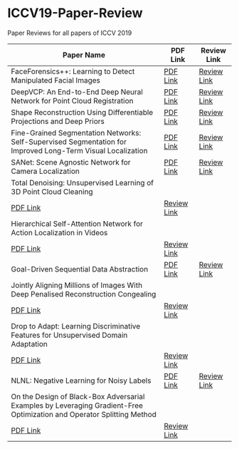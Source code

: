 # ICCV19-Paper-Review
Paper Reviews for all papers of ICCV 2019

| Paper Name  | PDF Link | Review Link  |
|---|---|---|
| FaceForensics++: Learning to Detect Manipulated Facial Images  | [PDF Link](http://openaccess.thecvf.com/content_ICCV_2019/papers/Rossler_FaceForensics_Learning_to_Detect_Manipulated_Facial_Images_ICCV_2019_paper.pdf) | [Review Link](https://iem-computer-vision.github.io/ICCV19-Paper-Review/FaceForensics%2B%2B)  |
| DeepVCP: An End-to-End Deep Neural Network for Point Cloud Registration  | [PDF Link](http://openaccess.thecvf.com/content_ICCV_2019/papers/Lu_DeepVCP_An_End-to-End_Deep_Neural_Network_for_Point_Cloud_Registration_ICCV_2019_paper.pdf) | [Review Link](https://github.com/IEM-Computer-Vision/ICCV19-Paper-Review/blob/master/DeepVCP.md)  |
| Shape Reconstruction Using Differentiable Projections and Deep Priors  | [PDF Link](http://openaccess.thecvf.com/content_ICCV_2019/papers/Gadelha_Shape_Reconstruction_Using_Differentiable_Projections_and_Deep_Priors_ICCV_2019_paper.pdf) | [Review Link](https://github.com/IEM-Computer-Vision/ICCV19-Paper-Review/blob/master/Shape_Reconstruction.md)  |
| Fine-Grained Segmentation Networks: Self-Supervised Segmentation for Improved Long-Term Visual Localization  | [PDF Link](http://openaccess.thecvf.com/content_ICCV_2019/papers/Larsson_Fine-Grained_Segmentation_Networks_Self-Supervised_Segmentation_for_Improved_Long-Term_Visual_Localization_ICCV_2019_paper.pdf) | [Review Link](https://github.com/IEM-Computer-Vision/ICCV19-Paper-Review/blob/master/FGSN.md)  |
| SANet: Scene Agnostic Network for Camera Localization  | [PDF Link](http://openaccess.thecvf.com/content_ICCV_2019/papers/Yang_SANet_Scene_Agnostic_Network_for_Camera_Localization_ICCV_2019_paper.pdf) | [Review Link](https://iem-computer-vision.github.io/ICCV19-Paper-Review/FaceForensics%2B%2B)  |
| Total Denoising: Unsupervised Learning of 3D Point Cloud Cleaning
  | [PDF Link](http://openaccess.thecvf.com/content_ICCV_2019/papers/Hermosilla_Total_Denoising_Unsupervised_Learning_of_3D_Point_Cloud_Cleaning_ICCV_2019_paper.pdf) | [Review Link](https://iem-computer-vision.github.io/ICCV19-Paper-Review/FaceForensics%2B%2B)  |
| Hierarchical Self-Attention Network for Action Localization in Videos
  | [PDF Link](http://openaccess.thecvf.com/content_ICCV_2019/papers/Pramono_Hierarchical_Self-Attention_Network_for_Action_Localization_in_Videos_ICCV_2019_paper.pdf) | [Review Link](https://iem-computer-vision.github.io/ICCV19-Paper-Review/FaceForensics%2B%2B)  |
| Goal-Driven Sequential Data Abstraction  | [PDF Link](http://openaccess.thecvf.com/content_ICCV_2019/papers/Muhammad_Goal-Driven_Sequential_Data_Abstraction_ICCV_2019_paper.pdf) | [Review Link](https://iem-computer-vision.github.io/ICCV19-Paper-Review/FaceForensics%2B%2B)  |
| Jointly Aligning Millions of Images With Deep Penalised Reconstruction Congealing
  | [PDF Link](http://openaccess.thecvf.com/content_ICCV_2019/papers/Annunziata_Jointly_Aligning_Millions_of_Images_With_Deep_Penalised_Reconstruction_Congealing_ICCV_2019_paper.pdf) | [Review Link](https://iem-computer-vision.github.io/ICCV19-Paper-Review/FaceForensics%2B%2B)  |
| Drop to Adapt: Learning Discriminative Features for Unsupervised Domain Adaptation
  | [PDF Link](http://openaccess.thecvf.com/content_ICCV_2019/papers/Lee_Drop_to_Adapt_Learning_Discriminative_Features_for_Unsupervised_Domain_Adaptation_ICCV_2019_paper.pdf) | [Review Link](https://iem-computer-vision.github.io/ICCV19-Paper-Review/FaceForensics%2B%2B)  |
| NLNL: Negative Learning for Noisy Labels  | [PDF Link](http://openaccess.thecvf.com/content_ICCV_2019/papers/Kim_NLNL_Negative_Learning_for_Noisy_Labels_ICCV_2019_paper.pdf) | [Review Link](https://iem-computer-vision.github.io/ICCV19-Paper-Review/FaceForensics%2B%2B)  |
| On the Design of Black-Box Adversarial Examples by Leveraging Gradient-Free Optimization and Operator Splitting Method
  | [PDF Link](http://openaccess.thecvf.com/content_ICCV_2019/papers/Zhao_On_the_Design_of_Black-Box_Adversarial_Examples_by_Leveraging_Gradient-Free_ICCV_2019_paper.pdf) | [Review Link](https://iem-computer-vision.github.io/ICCV19-Paper-Review/FaceForensics%2B%2B)  |
